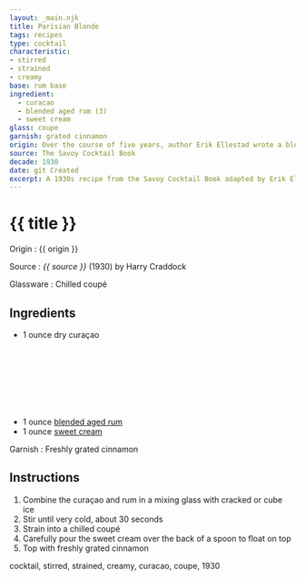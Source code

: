 ```yaml
---
layout: _main.njk
title: Parisian Blonde
tags: recipes
type: cocktail
characteristic:
- stirred
- strained
- creamy
base: rum base
ingredient:
  - curacao
  - blended aged rum (3)
  - sweet cream
glass: coupe
garnish: grated cinnamon
origin: Over the course of five years, author Erik Ellestad wrote a blog in which he made and tried all 750 recipes in <cite>The Savoy Cocktail Book</cite>, a hobby which eventually led to his working as a bartender, first at San Francisco's Alembic and later at Heaven's Dog. This recipe for the Parisian Blonde is his adaptation.
source: The Savoy Cocktail Book
decade: 1930
date: git Created
excerpt: A 1930s recipe from the Savoy Cocktail Book adapted by Erik Ellestad.
---
```

<!-- markdownlint-disable MD025 -->
# {{ title }}
<!-- markdownlint-enable MD025 -->

Origin
  : {{ origin }}

Source
  : <cite><span data-pagefind-filter="Source">{{ source }}</span></cite> (1930) by Harry Craddock

Glassware
  : Chilled coupé

## Ingredients

* 1 ounce dry curaçao
* 1 ounce [blended aged rum](/rums/05-rum-blended-aged/)<icon-l space="1em" class="bigger" label="(3)"><span class="with-icon"><svg class="icon"><use href="/assets/images/icons/circle-3.svg#circle-3"></use></svg></span></icon-l>
* 1 ounce [sweet cream](/mixes/sweet-cream/)

Garnish
  : Freshly grated cinnamon

## Instructions

1. Combine the curaçao and rum in a mixing glass with cracked or cube ice
2. Stir until very cold, about 30 seconds
3. Strain into a chilled coupé
4. Carefully pour the sweet cream over the back of a spoon to float on top
5. Top with freshly grated cinnamon

<div
  data-pagefind-filter="
  "
>
</div>

<div
  class="sr-only"
  data-cat[0]="Drink"
  data-type[0]="Cocktail"
  data-char[0]="Stirred"
  data-char[1]="Strained"
  data-char[2]="Creamy"
  data-base[0]="Rum/Cane spirits"
  data-ingredient[0]="Curaçao, dry"
  data-ingredient[1]="Curaçao"
  data-ingredient[2]="Blended aged rum [3]"
  data-ingredient[3]="Sweet cream"
  data-pantry[0]="Cinnamon, grated"
  data-liquor[0]="Curaçao, dry"
  data-liquor[1]="Curaçao"
  data-liquor[2]="Blended aged rum [3]"
  data-batter[0]="Sweet cream"
  data-origin[0]="Erik Ellestad"
  data-origin[1]="Harry Craddock"
  data-glass[0]="Coupé"
  data-garnish[0]="Cinnamon, grated"
  data-decade[0]="1930"
  data-pagefind-filter="
    Category[data-cat[0]],
    Type[data-type[0]],
    Characteristic[data-char[0]],
    Characteristic[data-char[1]],
    Characteristic[data-char[2]],
    Base[data-base[0]],
    Ingredient[data-ingredient[0]],
    Ingredient[data-ingredient[1]],
    Ingredient[data-ingredient[2]],
    Ingredient[data-ingredient[3]],
    Pantry[data-pantry[0]],
    Liquor[data-liquor[0]],
    Liquor[data-liquor[1]],
    Liquor[data-liquor[2]],
    Batter[data-batter[0]],
    Origin[data-origin[0]],
    Origin[data-origin[1]],
    Glassware[data-glass[0]],
    Garnish[data-garnish[0]],
    Decade[data-decade[0]]
  "
>
</div>

<div class="keywords" aria-hidden>cocktail, stirred, strained, creamy, curacao, coupe, 1930</div>
